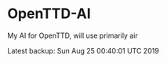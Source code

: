 # OpenTTD-AI
My AI for OpenTTD, will use primarily air

Latest backup: Sun Aug 25 00:40:01 UTC 2019
